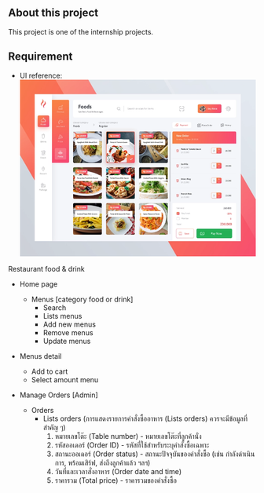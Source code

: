 ## About this project

This project is one of the internship projects.
## Requirement
- UI reference:
![UI](https://github.com/kaomao1234/Project-Intern/blob/main/workshop01-app/ui/attachment1.webp)


Restaurant food & drink

- Home page
    - Menus [category food or drink]
        - Search
        - Lists menus
        - Add new menus
        - Remove menus
        - Update menus
- Menus detail
    - Add to cart
    - Select amount menu

- Manage Orders [Admin]
  - Orders
    - Lists orders (การแสดงรายการคำสั่งซื้ออาหาร (Lists orders) ควรจะมีข้อมูลที่สำคัญ ๆ)
      1. หมายเลขโต๊ะ (Table number) - หมายเลขโต๊ะที่ลูกค้านั่ง
      2. รหัสออเดอร์ (Order ID) - รหัสที่ใช้สำหรับระบุคำสั่งซื้อเฉพาะ
      3. สถานะออเดอร์ (Order status) - สถานะปัจจุบันของคำสั่งซื้อ (เช่น กำลังดำเนินการ, พร้อมเสิร์ฟ, ส่งถึงลูกค้าแล้ว ฯลฯ)
      4. วันที่และเวลาสั่งอาหาร (Order date and time)
      5. ราคารวม (Total price) - ราคารวมของคำสั่งซื้อ 
        


